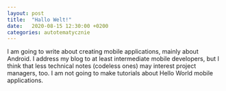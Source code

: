 ```yaml
---
layout: post
title:  "Hallo Welt!"
date:   2020-08-15 12:30:00 +0200
categories: autotematycznie
---
```

I am going to write about creating mobile applications, mainly about Android. I address my blog to at least intermediate mobile developers, but I think that less technical notes (codeless ones) may interest project managers, too. I am not going to make tutorials about Hello World mobile applications.